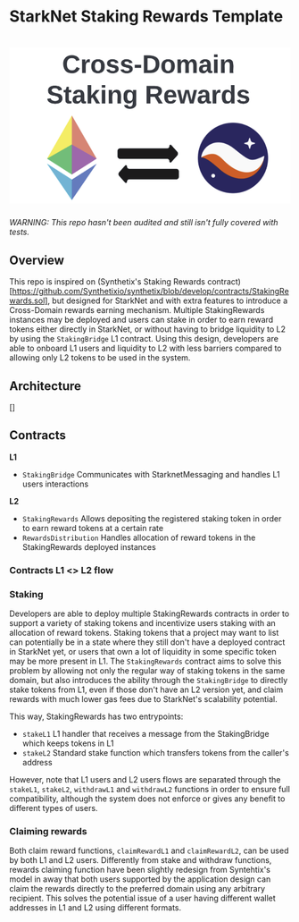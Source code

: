 # StarkNet Staking Rewards Template

# <img src="logo.png" alt="Cross-Domain Staking Rewards">

_WARNING: This repo hasn't been audited and still isn't fully covered with tests._

## Overview

This repo is inspired on (Synthetix's Staking Rewards contract)[https://github.com/Synthetixio/synthetix/blob/develop/contracts/StakingRewards.sol], but designed for StarkNet and with extra features to introduce a Cross-Domain rewards earning mechanism. Multiple StakingRewards instances may be deployed and users can stake in order to earn reward tokens either directly in StarkNet, or without having to bridge liquidity to L2 by using the `StakingBridge` L1 contract. Using this design, developers are able to onboard L1 users and liquidity to L2 with less barriers compared to allowing only L2 tokens to be used in the system.

## Architecture

[]

## Contracts

**L1**

- `StakingBridge` Communicates with StarknetMessaging and handles L1 users interactions

**L2**

- `StakingRewards` Allows depositing the registered staking token in order to earn reward tokens at a certain rate
- `RewardsDistribution` Handles allocation of reward tokens in the StakingRewards deployed instances

### Contracts L1 <> L2 flow

### Staking

Developers are able to deploy multiple StakingRewards contracts in order to support a variety of staking tokens and incentivize users staking with an allocation of reward tokens. Staking tokens that a project may want to list can potentially be in a state where they still don't have a deployed contract in StarkNet yet, or users that own a lot of liquidity in some specific token may be more present in L1. The `StakingRewards` contract aims to solve this problem by allowing not only the regular way of staking tokens in the same domain, but also introduces the ability through the `StakingBridge` to directly stake tokens from L1, even if those don't have an L2 version yet, and claim rewards with much lower gas fees due to StarkNet's scalability potential.

This way, StakingRewards has two entrypoints:

- `stakeL1` L1 handler that receives a message from the StakingBridge which keeps tokens in L1
- `stakeL2` Standard stake function which transfers tokens from the caller's address

However, note that L1 users and L2 users flows are separated through the `stakeL1`, `stakeL2`, `withdrawL1` and `withdrawL2` functions in order to ensure full compatibility, although the system does not enforce or gives any benefit to different types of users.

### Claiming rewards

Both claim reward functions, `claimRewardL1` and `claimRewardL2`, can be used by both L1 and L2 users. Differently from stake and withdraw functions, rewards claiming function have been slightly redesign from Syntehtix's model in away that both users supported by the application design can claim the rewards directly to the preferred domain using any arbitrary recipient. This solves the potential issue of a user having different wallet addresses in L1 and L2 using different formats.
